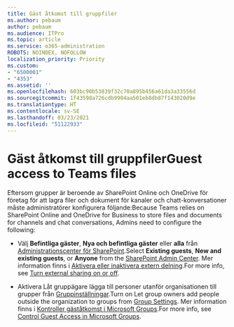 ```yaml
---
title: Gäst åtkomst till gruppfiler
ms.author: pebaum
author: pebaum
ms.audience: ITPro
ms.topic: article
ms.service: o365-administration
ROBOTS: NOINDEX, NOFOLLOW
localization_priority: Priority
ms.custom:
- "6500001"
- "4353"
ms.assetid: ''
ms.openlocfilehash: 603bc90b53839f32c70a895b456a61da3a33556d
ms.sourcegitcommit: 1f43598a726cdb9904aa501eb8db87f143020d9e
ms.translationtype: HT
ms.contentlocale: sv-SE
ms.lasthandoff: 03/23/2021
ms.locfileid: "51122933"
---
```

# <a name="guest-access-to-teams-files"></a><span data-ttu-id="61ce9-102">Gäst åtkomst till gruppfiler</span><span class="sxs-lookup"><span data-stu-id="61ce9-102">Guest access to Teams files</span></span>

<span data-ttu-id="61ce9-103">Eftersom grupper är beroende av SharePoint Online och OneDrive för företag för att lagra filer och dokument för kanaler och chatt-konversationer måste administratörer konfigurera följande:</span><span class="sxs-lookup"><span data-stu-id="61ce9-103">Because Teams relies on SharePoint Online and OneDrive for Business to store files and documents for channels and chat conversations, Admins need to configure the following:</span></span>

- <span data-ttu-id="61ce9-104">Välj **Befintliga gäster**, **Nya och befintliga gäster** eller **alla** från [Administrationscenter för SharePoint](https://admin.microsoft.com/sharepoint?page=sharing&modern=true).</span><span class="sxs-lookup"><span data-stu-id="61ce9-104">Select **Existing guests**, **New and existing guests**, or **Anyone** from the [SharePoint Admin Center](https://admin.microsoft.com/sharepoint?page=sharing&modern=true).</span></span> <span data-ttu-id="61ce9-105">Mer information finns i [Aktivera eller inaktivera extern delning](https://docs.microsoft.com/sharepoint/turn-external-sharing-on-or-off).</span><span class="sxs-lookup"><span data-stu-id="61ce9-105">For more info, see [Turn external sharing on or off](https://docs.microsoft.com/sharepoint/turn-external-sharing-on-or-off).</span></span>

- <span data-ttu-id="61ce9-106">Aktivera Låt gruppägare lägga till personer utanför organisationen till grupper från [Gruppinställningar](https://admin.microsoft.com/Adminportal/Home?source=applauncher#/Settings/Services/:/Settings/L1/O365Groups).</span><span class="sxs-lookup"><span data-stu-id="61ce9-106">Turn on Let group owners add people outside the organization to groups from [Group Settings](https://admin.microsoft.com/Adminportal/Home?source=applauncher#/Settings/Services/:/Settings/L1/O365Groups).</span></span> <span data-ttu-id="61ce9-107">Mer information finns i [Kontroller gäståtkomst i Microsoft Groups](https://docs.microsoft.com/microsoftteams/teams-dependencies#control-guest-access-in-office-365-groups).</span><span class="sxs-lookup"><span data-stu-id="61ce9-107">For more info, see [Control Guest Access in Microsoft Groups](https://docs.microsoft.com/microsoftteams/teams-dependencies#control-guest-access-in-office-365-groups).</span></span>
